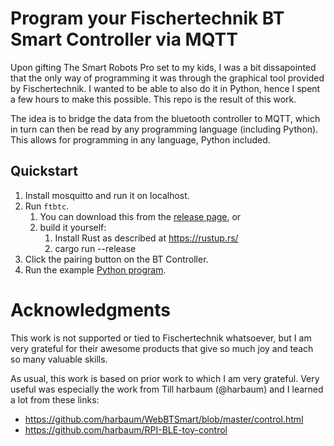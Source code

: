 # Program your Fischertechnik BT Smart Controller via MQTT

Upon gifting The Smart Robots Pro set to my kids, I was a bit dissapointed that
the only way of programming it was through the graphical tool provided by
Fischertechnik. I wanted to be able to also do it in Python, hence I spent a few
hours to make this possible. This repo is the result of this work.

The idea is to bridge the data from the bluetooth controller to MQTT, which in
turn can then be read by any programming language (including Python). This
allows for programming in any language, Python included.

## Quickstart

1. Install mosquitto and run it on localhost.
2. Run `ftbtc`.
   1. You can download this from the [release page](https://github.com/SirVer/ft_bt_smart_controller/releases), or
   1. build it yourself:
      1. Install Rust as described at https://rustup.rs/
      2. cargo run --release
3. Click the pairing button on the BT Controller.
4. Run the example [Python program](py/main.py).


# Acknowledgments

This work is not supported or tied to Fischertechnik whatsoever, but I am very
grateful for their awesome products that give so much joy and teach so many
valuable skills.

As usual, this work is based on prior work to which I am very grateful. Very
useful was especially the work from Till harbaum (@harbaum) and I learned a lot from these links:

- https://github.com/harbaum/WebBTSmart/blob/master/control.html
- https://github.com/harbaum/RPI-BLE-toy-control

